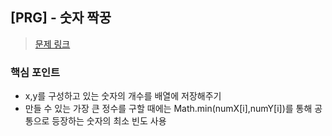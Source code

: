 ## [PRG] - 숫자 짝꿍
>[문제 링크](https://school.programmers.co.kr/learn/courses/30/lessons/131128)

### 핵심 포인트
- x,y를 구성하고 있는 숫자의 개수를 배열에 저장해주기
- 만들 수 있는 가장 큰 정수를 구할 때에는 Math.min(numX[i],numY[i])를 통해 공통으로 등장하는 숫자의 최소 빈도 사용 